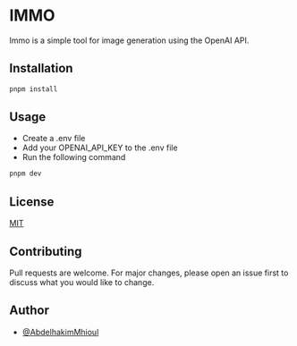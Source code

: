 # IMMO

Immo is a simple tool for image generation using the OpenAI API.

## Installation

```bash
pnpm install
```

## Usage

- Create a .env file
- Add your OPENAI_API_KEY to the .env file
- Run the following command

```bash
pnpm dev
```

## License

[MIT](https://choosealicense.com/licenses/mit/)

## Contributing

Pull requests are welcome. For major changes, please open an issue first to discuss what you would like to change.

## Author

- [@AbdelhakimMhioul](https://www.github.com/AbdelhakimMhioul)
